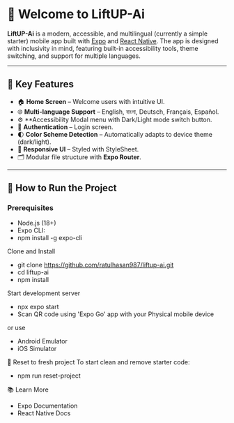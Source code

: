 # 🚀 Welcome to LiftUP-Ai

**LiftUP-Ai** is a modern, accessible, and multilingual (currently a simple starter) mobile app built with [Expo](https://expo.dev) and [React Native](https://reactnative.dev). The app is designed with inclusivity in mind, featuring built-in accessibility tools, theme switching, and support for multiple languages.

---

## 🧠 Key Features

- 🏠 **Home Screen** – Welcome users with intuitive UI.
- 🌐 **Multi-language Support** – English, বাংলা, Deutsch, Français, Español.
- ⚙️ **Accessibility Modal menu with Dark/Light mode switch button. 
- 🔐 **Authentication** – Login screen.
- 🌓 **Color Scheme Detection** – Automatically adapts to device theme (dark/light).
- 📱 **Responsive UI** – Styled with StyleSheet.
- 🗂️ Modular file structure with **Expo Router**.

---

## 🧭 How to Run the Project

### Prerequisites

- Node.js (18+)
- Expo CLI:
- 
  npm install -g expo-cli

  
Clone and Install

- git clone https://github.com/ratulhasan987/liftup-ai.git
- cd liftup-ai
- npm install

Start development server
- npx expo start
- Scan QR code using 'Expo Go' app with your Physical mobile device

or use 
- Android Emulator
- iOS Simulator

🧼 Reset to fresh project
To start clean and remove starter code:
- npm run reset-project


📚 Learn More
- Expo Documentation
- React Native Docs
